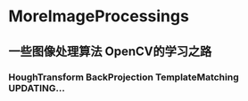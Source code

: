 # MoreImageProcessings
## 一些图像处理算法 OpenCV的学习之路
### HoughTransform BackProjection TemplateMatching UPDATING...
